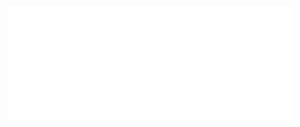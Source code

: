 <div align="center">
	<br>
		<img src="./header.svg" width="100%" height="200" alt="Juslin K.">
	</a>
</div>
